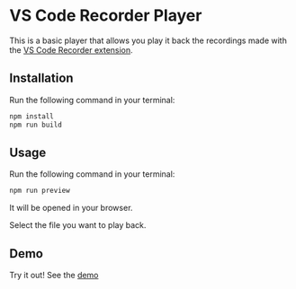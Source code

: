 # VS Code Recorder Player

This is a basic player that allows you play it back the recordings made with the [VS Code Recorder extension](https://marketplace.visualstudio.com/items?itemName=MattiaConsiglio.vs-code-recorder).

## Installation

Run the following command in your terminal:

```bash
npm install
npm run build
```

## Usage

Run the following command in your terminal:

```bash
npm run preview
```

It will be opened in your browser.

Select the file you want to play back.

## Demo

Try it out! See the [demo](https://vs-code-recorder-player.vercel.app/)
